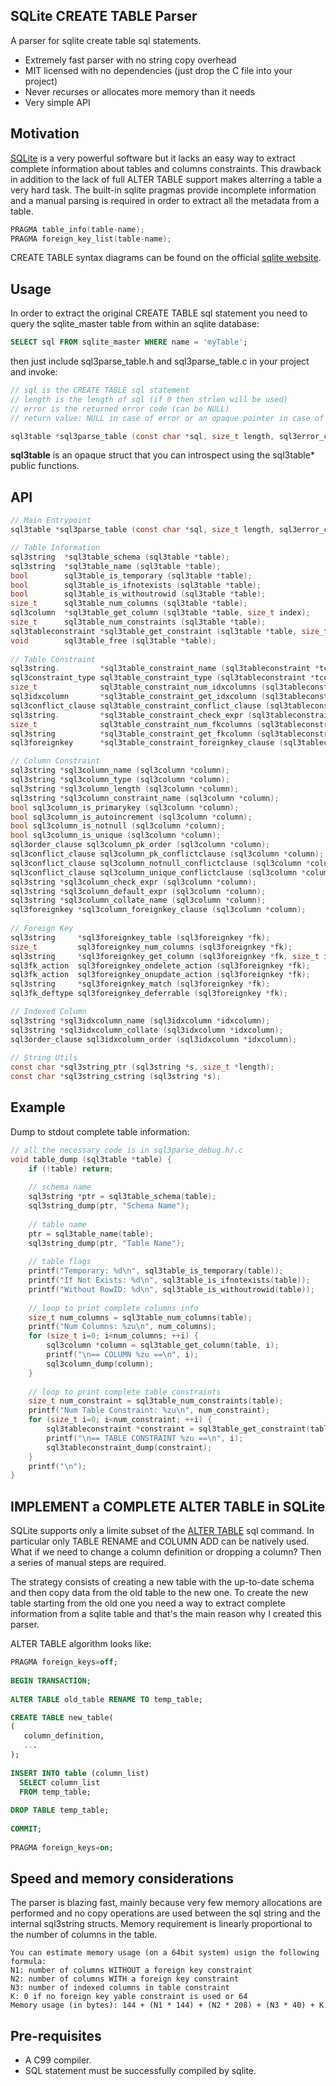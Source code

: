 ## SQLite CREATE TABLE Parser
A parser for sqlite create table sql statements.

* Extremely fast parser with no string copy overhead
* MIT licensed with no dependencies (just drop the C file into your project)
* Never recurses or allocates more memory than it needs
* Very simple API 

## Motivation
[SQLite](https://www.sqlite.org/) is a very powerful software but it lacks an easy way to extract complete information about tables and columns constraints. This drawback in addition to the lack of full ALTER TABLE support makes alterring a table a very hard task. The built-in sqlite pragmas provide incomplete information and a manual parsing is required in order to extract all the metadata from a table.
```c
PRAGMA table_info(table-name);  
PRAGMA foreign_key_list(table-name);
```
CREATE TABLE syntax diagrams can be found on the official [sqlite website](https://www.sqlite.org/lang_createtable.html).


## Usage
In order to extract the original CREATE TABLE sql statement you need to query the sqlite_master table from within an sqlite database:
```sql
SELECT sql FROM sqlite_master WHERE name = 'myTable';
```

then just include sql3parse_table.h and sql3parse_table.c in your project and invoke:
```c
// sql is the CREATE TABLE sql statement
// length is the length of sql (if 0 then strlen will be used)
// error is the returned error code (can be NULL)
// return value: NULL in case of error or an opaque pointer in case of success

sql3table *sql3parse_table (const char *sql, size_t length, sql3error_code *error);
```
**sql3table** is an opaque struct that you can introspect using the sql3table* public functions.

## API
```c
// Main Entrypoint
sql3table *sql3parse_table (const char *sql, size_t length, sql3error_code *error);

// Table Information
sql3string  *sql3table_schema (sql3table *table);
sql3string  *sql3table_name (sql3table *table);
bool        sql3table_is_temporary (sql3table *table);
bool        sql3table_is_ifnotexists (sql3table *table);
bool        sql3table_is_withoutrowid (sql3table *table);
size_t      sql3table_num_columns (sql3table *table);
sql3column  *sql3table_get_column (sql3table *table, size_t index);
size_t      sql3table_num_constraints (sql3table *table);
sql3tableconstraint *sql3table_get_constraint (sql3table *table, size_t index);
void        sql3table_free (sql3table *table);
	
// Table Constraint
sql3string.         *sql3table_constraint_name (sql3tableconstraint *tconstraint);
sql3constraint_type sql3table_constraint_type (sql3tableconstraint *tconstraint);
size_t              sql3table_constraint_num_idxcolumns (sql3tableconstraint *tconstraint);
sql3idxcolumn       *sql3table_constraint_get_idxcolumn (sql3tableconstraint *tconstraint, size_t index);
sql3conflict_clause sql3table_constraint_conflict_clause (sql3tableconstraint *tconstraint);
sql3string.         *sql3table_constraint_check_expr (sql3tableconstraint *tconstraint);
size_t              sql3table_constraint_num_fkcolumns (sql3tableconstraint *tconstraint);
sql3string          *sql3table_constraint_get_fkcolumn (sql3tableconstraint *tconstraint, size_t index);
sql3foreignkey      *sql3table_constraint_foreignkey_clause (sql3tableconstraint *tconstraint);

// Column Constraint
sql3string *sql3column_name (sql3column *column);
sql3string *sql3column_type (sql3column *column);
sql3string *sql3column_length (sql3column *column);
sql3string *sql3column_constraint_name (sql3column *column);
bool sql3column_is_primarykey (sql3column *column);
bool sql3column_is_autoincrement (sql3column *column);
bool sql3column_is_notnull (sql3column *column);
bool sql3column_is_unique (sql3column *column);
sql3order_clause sql3column_pk_order (sql3column *column);
sql3conflict_clause sql3column_pk_conflictclause (sql3column *column);
sql3conflict_clause sql3column_notnull_conflictclause (sql3column *column);
sql3conflict_clause sql3column_unique_conflictclause (sql3column *column);
sql3string *sql3column_check_expr (sql3column *column);
sql3string *sql3column_default_expr (sql3column *column);
sql3string *sql3column_collate_name (sql3column *column);
sql3foreignkey *sql3column_foreignkey_clause (sql3column *column);
	
// Foreign Key
sql3string     *sql3foreignkey_table (sql3foreignkey *fk);
size_t         sql3foreignkey_num_columns (sql3foreignkey *fk);
sql3string     *sql3foreignkey_get_column (sql3foreignkey *fk, size_t index);
sql3fk_action  sql3foreignkey_ondelete_action (sql3foreignkey *fk);
sql3fk_action  sql3foreignkey_onupdate_action (sql3foreignkey *fk);
sql3string     *sql3foreignkey_match (sql3foreignkey *fk);
sql3fk_deftype sql3foreignkey_deferrable (sql3foreignkey *fk);

// Indexed Column
sql3string *sql3idxcolumn_name (sql3idxcolumn *idxcolumn);
sql3string *sql3idxcolumn_collate (sql3idxcolumn *idxcolumn);
sql3order_clause sql3idxcolumn_order (sql3idxcolumn *idxcolumn);
	
// String Utils
const char *sql3string_ptr (sql3string *s, size_t *length);
const char *sql3string_cstring (sql3string *s);
```

## Example
Dump to stdout complete table information:
```c
// all the necessary code is in sql3parse_debug.h/.c
void table_dump (sql3table *table) {
    if (!table) return;
    
    // schema name
    sql3string *ptr = sql3table_schema(table);
    sql3string_dump(ptr, "Schema Name");
    
    // table name
    ptr = sql3table_name(table);
    sql3string_dump(ptr, "Table Name");
    
    // table flags
    printf("Temporary: %d\n", sql3table_is_temporary(table));
    printf("If Not Exists: %d\n", sql3table_is_ifnotexists(table));
    printf("Without RowID: %d\n", sql3table_is_withoutrowid(table));
    
    // loop to print complete columns info
    size_t num_columns = sql3table_num_columns(table);
    printf("Num Columns: %zu\n", num_columns);
    for (size_t i=0; i<num_columns; ++i) {
        sql3column *column = sql3table_get_column(table, i);
        printf("\n== COLUMN %zu ==\n", i);
        sql3column_dump(column);
    }
    
    // loop to print complete table constraints
    size_t num_constraint = sql3table_num_constraints(table);
    printf("Num Table Constraint: %zu\n", num_constraint);
    for (size_t i=0; i<num_constraint; ++i) {
        sql3tableconstraint *constraint = sql3table_get_constraint(table, i);
        printf("\n== TABLE CONSTRAINT %zu ==\n", i);
        sql3tableconstraint_dump(constraint);
    }
    printf("\n");
}
```

## IMPLEMENT a COMPLETE ALTER TABLE in SQLite
SQLite supports only a limite subset of the [ALTER TABLE](https://www.sqlite.org/lang_altertable.html) sql command. In particular only TABLE RENAME and COLUMN ADD can be natively used. What if we need to change a column definition or dropping a column? Then a series of manual steps are required.


The strategy consists of creating a new table with the up-to-date schema and then copy data from the old table to the new one. To create the new table starting from the old one you need a way to extract complete information from a sqlite table and that's the main reason why I created this parser.


ALTER TABLE algorithm looks like:
```sql
PRAGMA foreign_keys=off;
 
BEGIN TRANSACTION;
 
ALTER TABLE old_table RENAME TO temp_table;

CREATE TABLE new_table(
( 
   column_definition,
   ...
);
 
INSERT INTO table (column_list)
  SELECT column_list
  FROM temp_table;
 
DROP TABLE temp_table;
 
COMMIT;
 
PRAGMA foreign_keys=on;
```


## Speed and memory considerations
The parser is blazing fast, mainly because very few memory allocations are performed and no copy operations are used between the sql string and the internal sql3string structs. Memory requirement is linearly proportional to the number of columns in the table.
```
You can estimate memory usage (on a 64bit system) usign the following formula:
N1: number of columns WITHOUT a foreign key constraint
N2: number of columns WITH a foreign key constraint
N3: number of indexed columns in table constraint
K: 0 if no foreign key yable constraint is used or 64
Memory usage (in bytes): 144 + (N1 * 144) + (N2 * 208) + (N3 * 40) + K
```

## Pre-requisites
- A C99 compiler.
- SQL statement must be successfully compiled by sqlite.
